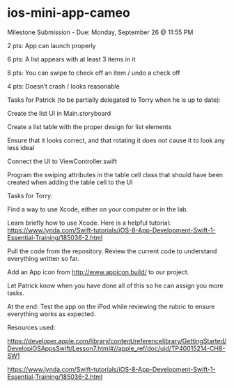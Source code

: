 # ios-mini-app-cameo


Milestone Submission - Due: Monday, September 26 @ 11:55 PM


2 pts: App can launch properly

6 pts: A list appears with at least 3 items in it

8 pts: You can swipe to check off an item / undo a check off

4 pts: Doesn’t crash / looks reasonable



Tasks for Patrick (to be partially delegated to Torry when he is up to date):


Create the list UI in Main.storyboard

Create a list table with the proper design for list elements

Ensure that it looks correct, and that rotating it does not cause it to look any less ideal

Connect the UI to ViewController.swift

Program the swiping attributes in the table cell class that should have been created when adding the table cell to the UI


Tasks for Torry:

Find a way to use Xcode, either on your computer or in the lab.

Learn briefly how to use Xcode. Here is a helpful tutorial: https://www.lynda.com/Swift-tutorials/iOS-8-App-Development-Swift-1-Essential-Training/185036-2.html

Pull the code from the repository. Review the current code to understand everything written so far.

Add an App icon from http://www.appicon.build/ to our project.

Let Patrick know when you have done all of this so he can assign you more tasks.

At the end: Test the app on the iPod while reviewing the rubric to ensure everything works as expected.



Resources used:

https://developer.apple.com/library/content/referencelibrary/GettingStarted/DevelopiOSAppsSwift/Lesson7.html#//apple_ref/doc/uid/TP40015214-CH8-SW1

https://www.lynda.com/Swift-tutorials/iOS-8-App-Development-Swift-1-Essential-Training/185036-2.html
